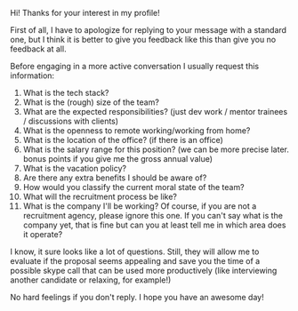 Hi! Thanks for your interest in my profile!

First of all, I have to apologize for replying to your message with a standard one, but I think it is better to give you feedback like this than give you no feedback at all.

Before engaging in a more active conversation I usually request this information:

1.  What is the tech stack?
2.  What is the (rough) size of the team?
3.  What are the expected responsibilities? (just dev work / mentor trainees / discussions with clients)
4.  What is the openness to remote working/working from home?
5.  What is the location of the office? (if there is an office)
6.  What is the salary range for this position? (we can be more precise later. bonus points if you give me the gross annual value)
7.  What is the vacation policy?
8.  Are there any extra benefits I should be aware of?
9.  How would you classify the current moral state of the team?
10. What will the recruitment process be like?
11. What is the company I'll be working? Of course, if you are not a recruitment agency, please ignore this one. If you can't say what is the company yet, that is fine but can you at least tell me in which area does it operate?

I know, it sure looks like a lot of questions. Still, they will allow me to evaluate if the proposal seems appealing and save you the time of a possible skype call that can be used more productively (like interviewing another candidate or relaxing, for example!)

No hard feelings if you don't reply.
I hope you have an awesome day!
